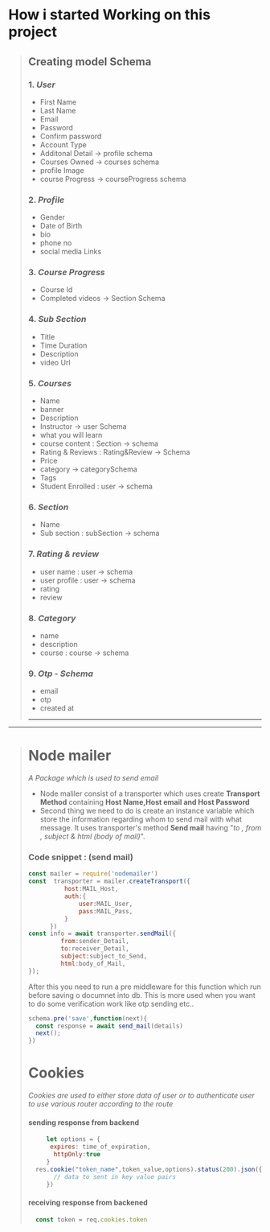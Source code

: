 # How i started Working on this project
> ## Creating model Schema
>  ### 1. *User*
>   - First Name 
>   - Last Name
>   - Email
>   - Password
>   - Confirm password
>   - Account Type
>   - Additonal Detail -> profile schema
>   - Courses Owned -> courses schema 
>   - profile Image 
>   - course Progress -> courseProgress schema
>### 2. *Profile* 
>   - Gender
>   - Date of Birth
>  - bio 
>  - phone no
>  - social media Links
>
>### 3. *Course Progress* 
>- Course Id
>- Completed videos -> Section Schema
>
>### 4. *Sub Section*
>- Title
>- Time Duration
>- Description
>- video Url
>
>### 5. *Courses* 
>- Name
>- banner
>- Description
>- Instructor -> user Schema
>- what you will learn
>- course content : Section -> schema
>- Rating & Reviews : Rating&Review -> Schema
>- Price
>- category -> categorySchema
>- Tags 
>- Student Enrolled : user -> schema
>
>### 6.  *Section* 
>- Name
>- Sub section : subSection -> schema
>
>### 7.  *Rating & review* 
>- user name : user -> schema
>- user profile : user -> schema
>- rating 
>- review
>
>### 8. *Category*
>- name 
>- description
>- course : course -> schema
>
>### 9. *Otp - Schema*
>- email
>- otp
>- created at  
>  ---
---    
> # Node mailer
> *A Package which is used to send email*  
> + Node maliler consist of a transporter which uses create __Transport Method__ containing __Host Name,Host email and Host Password__
> + Second thing we need to do is create an instance variable which store the information regarding whom to send mail with what message. It uses transporter's method __Send mail__  having "*to , from , subject & html (body of mail)*".
> ### Code snippet : (send mail)    
> ```javascript   
> const mailer = require('nodemailer')
> const  transporter = mailer.createTransport({
>           host:MAIL_Host,
>           auth:{
>               user:MAIL_User,
>               pass:MAIL_Pass,
>           }
>       })
> const info = await transporter.sendMail({
>          from:sender_Detail,
>          to:receiver_Detail,
>          subject:subject_to_Send,
>          html:body_of_Mail,
> });
>```
> After this you need to run a pre middleware for this function which run before saving o documnet into db. This is more used when you want to do some verification work like otp sending etc..
>```javascript   
> schema.pre('save',function(next){
>   const response = await send_mail(details)
>   next();
> })
>```
> # Cookies 
> *Cookies are used to either store data of user or to authenticate user to use various router according to the route*
> #### __sending response from backend__
>```javascript
>      let options = {
>       expires: time_of_expiration,
>        httpOnly:true
>      }
>   res.cookie("token_name",token_value,options).status(200).json({
>        // data to sent in key value pairs
>      })
>```
> #### __receiving response from backened__
>```javascript
>   const token = req.cookies.token
>```



